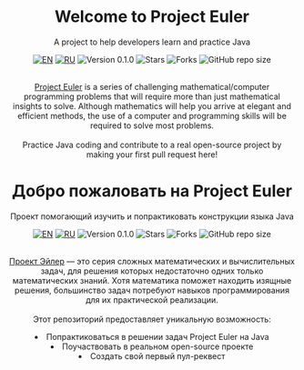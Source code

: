 <div align="center">

  <a id="english"></a>
  <h1>Welcome to Project Euler</h1>
  <p>A project to help developers learn and practice Java</p>

  [![EN](https://img.shields.io/badge/English-🇬🇧-blue)](#english)
  [![RU](https://img.shields.io/badge/Русский-🇷🇺-red)](#russian)
  ![Version 0.1.0](https://img.shields.io/badge/Version-0.1.0-orange.svg)
  ![Stars](https://img.shields.io/github/stars/AlexandrAnatoliev/project-euler.svg?style=flat)
  ![Forks](https://img.shields.io/github/forks/AlexandrAnatoliev/project-euler.svg?style=flat)
  ![GitHub repo size](https://img.shields.io/github/repo-size/AlexandrAnatoliev/project-euler)
  
  <p>
    <br>
    <a href="https://projecteuler.net/archives">Project Euler</a> is a series of challenging mathematical/computer programming problems 
    that will require more than just mathematical insights to solve. 
    Although mathematics will help you arrive at elegant and efficient methods, 
    the use of a computer and programming skills will be required to solve most problems.
    <br><br>
    Practice Java coding and contribute to a real open-source project by making your first pull request here!
  </p>
</div>


<div align="center">

  <a id="russian"></a>
  <h1>Добро пожаловать на Project Euler</h1>
  <p>Проект помогающий изучить и попрактиковать конструкции языка Java</p>

  [![EN](https://img.shields.io/badge/English-🇬🇧-blue)](#english)
  [![RU](https://img.shields.io/badge/Русский-🇷🇺-red)](#russian)
  ![Version 0.1.0](https://img.shields.io/badge/Version-0.1.0-orange.svg)
  ![Stars](https://img.shields.io/github/stars/AlexandrAnatoliev/project-euler.svg?style=flat)
  ![Forks](https://img.shields.io/github/forks/AlexandrAnatoliev/project-euler.svg?style=flat)
  ![GitHub repo size](https://img.shields.io/github/repo-size/AlexandrAnatoliev/project-euler)
  
  <p>
    <br>
    <a href="https://euler.jakumo.org/problems">Проект Эйлер</a> — это серия сложных математических и вычислительных задач, 
    для решения которых недостаточно одних только математических знаний. 
    Хотя математика поможет находить изящные решения, 
    большинство задач потребуют навыков программирования для их практической реализации.
    <br><br>
    Этот репозиторий предоставляет уникальную возможность:
    <li>Попрактиковаться в решении задач Project Euler на Java</li>
    <li>Поучаствовать в реальном open-source проекте</li>
    <li>Создать свой первый пул-реквест</li>
  </p>
</div>
